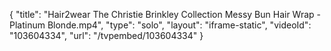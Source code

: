 {
    "title": "Hair2wear The Christie Brinkley Collection Messy Bun Hair Wrap - Platinum Blonde.mp4",
    "type": "solo",
    "layout": "iframe-static",
    "videoId": "103604334",
    "url": "\/tvpembed\/103604334"
}